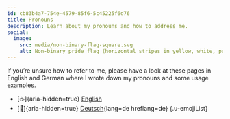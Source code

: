 ```yaml
---
id: cb83b4a7-754e-4579-85f6-5c45225f6d76
title: Pronouns
description: Learn about my pronouns and how to address me.
social:
  image:
    src: media/non-binary-flag-square.svg
    alt: Non-binary pride flag (horizontal stripes in yellow, white, purple, black).
---
```


If you’re unsure how to refer to me, please have a look at these pages in English and German where I wrote down my pronouns and some usage examples.

* [☕]{aria-hidden=true} [English](en/)
* [🥔]{aria-hidden=true} [Deutsch](de/){lang=de hreflang=de}
{.u-emojiList}
